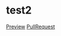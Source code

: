 # test2
 [Preview](https://earthhuman41.github.io/test2/)
 [PullRequest](https://github.com/earthhuman41/test2/pull/1/files)